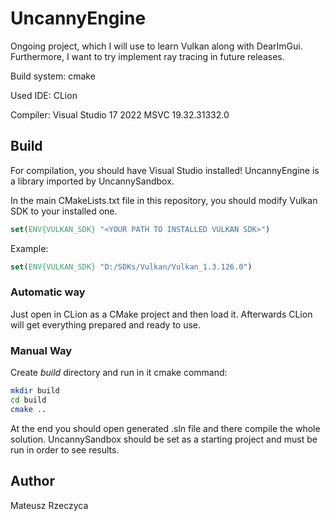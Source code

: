 
# UncannyEngine

Ongoing project, which I will use to learn Vulkan along with DearImGui.
Furthermore, I want to try implement ray tracing in future releases.

Build system: cmake

Used IDE: CLion

Compiler: Visual Studio 17 2022 MSVC 19.32.31332.0

## Build

For compilation, you should have Visual Studio installed! UncannyEngine is a library imported by UncannySandbox.

In the main CMakeLists.txt file in this repository, you should modify Vulkan SDK to your installed one.

```cmake
set(ENV{VULKAN_SDK} "<YOUR PATH TO INSTALLED VULKAN SDK>")
```

Example:

```cmake
set(ENV{VULKAN_SDK} "D:/SDKs/Vulkan/Vulkan_1.3.126.0")
```

### Automatic way

Just open in CLion as a CMake project and then load it. Afterwards CLion will get everything
prepared and ready to use.

### Manual Way

Create *build* directory and run in it cmake command:

```bash
mkdir build
cd build
cmake ..
```

At the end you should open generated .sln file and there compile the whole solution. UncannySandbox
should be set as a starting project and must be run in order to see results.

## Author

Mateusz Rzeczyca
